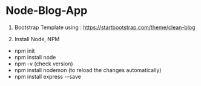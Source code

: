 # Node-Blog-App

1. Bootstrap Template using : https://startbootstrap.com/theme/clean-blog

2. Install Node, NPM
 -  npm init
 -  npm install node
 - npm -v (check version)
 -  npm install nodemon (to reload the changes automatically)
 - npm install express --save
  
  

